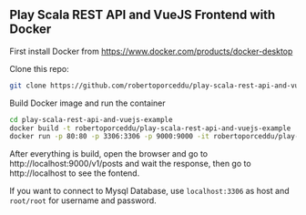 ## Play Scala REST API and VueJS Frontend with Docker
First install Docker from https://www.docker.com/products/docker-desktop

Clone this repo:
```bash
git clone https://github.com/robertoporceddu/play-scala-rest-api-and-vuejs-example
```

Build Docker image and run the container
```bash
cd play-scala-rest-api-and-vuejs-example
docker build -t robertoporceddu/play-scala-rest-api-and-vuejs-example .
docker run -p 80:80 -p 3306:3306 -p 9000:9000 -it robertoporceddu/play-scala-rest-api-and-vuejs-example
```

After everything is build, open the browser and go to http://localhost:9000/v1/posts and wait the response, then go to http://localhost to see the fontend.

If you want to connect to Mysql Database, use `localhost:3306` as host and `root/root` for username and password.
